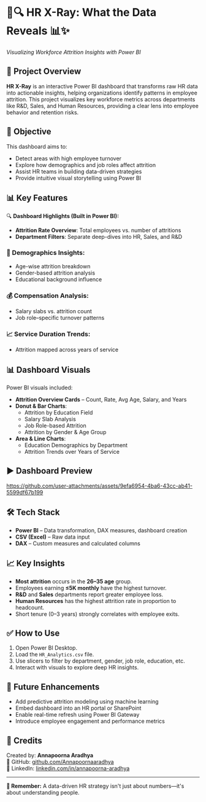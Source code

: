 # 💼🔍 HR X-Ray: What the Data Reveals 📊✨  
*Visualizing Workforce Attrition Insights with Power BI*

## 📌 Project Overview

**HR X-Ray** is an interactive Power BI dashboard that transforms raw HR data into actionable insights, helping organizations identify patterns in employee attrition. This project visualizes key workforce metrics across departments like R&D, Sales, and Human Resources, providing a clear lens into employee behavior and retention risks.

## 🧠 Objective

This dashboard aims to:
- Detect areas with high employee turnover
- Explore how demographics and job roles affect attrition
- Assist HR teams in building data-driven strategies
- Provide intuitive visual storytelling using Power BI

## 📊 Key Features

🔍 **Dashboard Highlights (Built in Power BI):**

- **Attrition Rate Overview**: Total employees vs. number of attritions  
- **Department Filters**: Separate deep-dives into HR, Sales, and R&D  

### 👥 Demographics Insights:
- Age-wise attrition breakdown  
- Gender-based attrition analysis  
- Educational background influence  

### 💰 Compensation Analysis:
- Salary slabs vs. attrition count  
- Job role–specific turnover patterns  

### 📈 Service Duration Trends:
- Attrition mapped across years of service  

## 📊 Dashboard Visuals

Power BI visuals included:
- **Attrition Overview Cards** – Count, Rate, Avg Age, Salary, and Years
- **Donut & Bar Charts**:
  - Attrition by Education Field
  - Salary Slab Analysis
  - Job Role-based Attrition
  - Attrition by Gender & Age Group
- **Area & Line Charts**:
  - Education Demographics by Department
  - Attrition Trends over Years of Service

## ▶️ Dashboard Preview

https://github.com/user-attachments/assets/9efa6954-4ba6-43cc-ab41-5599df67b199


## 🛠️ Tech Stack

- **Power BI** – Data transformation, DAX measures, dashboard creation
- **CSV (Excel)** – Raw data input
- **DAX** – Custom measures and calculated columns

## 📈 Key Insights

- **Most attrition** occurs in the **26–35 age** group.
- Employees earning **≤5K monthly** have the highest turnover.
- **R&D** and **Sales** departments report greater employee loss.
- **Human Resources** has the highest attrition rate in proportion to headcount.
- Short tenure (0–3 years) strongly correlates with employee exits.

## ✅ How to Use

1. Open Power BI Desktop.
2. Load the `HR_Analytics.csv` file.
3. Use slicers to filter by department, gender, job role, education, etc.
4. Interact with visuals to explore deep HR insights.

## 🚀 Future Enhancements

- Add predictive attrition modeling using machine learning
- Embed dashboard into an HR portal or SharePoint
- Enable real-time refresh using Power BI Gateway
- Introduce employee engagement and performance metrics

## 🙌 Credits

Created by: **Annapoorna Aradhya**  
🔗 GitHub: [github.com/Annapoornaaradhya](https://github.com/Annapoornaaradhya)  
🔗 LinkedIn: [linkedin.com/in/annapoorna-aradhya](https://www.linkedin.com/in/annapoorna-aradhya/)

---

**🧠 Remember:** A data-driven HR strategy isn't just about numbers—it's about understanding people.
